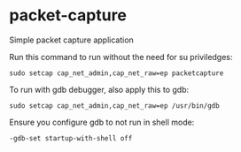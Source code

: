 # packet-capture
Simple packet capture application 

Run this command to run without the need for su priviledges:
```
sudo setcap cap_net_admin,cap_net_raw=ep packetcapture
```
To run with gdb debugger, also apply this to gdb:
```
sudo setcap cap_net_admin,cap_net_raw=ep /usr/bin/gdb
```
Ensure you configure gdb to not run in shell mode:
```
-gdb-set startup-with-shell off
```
